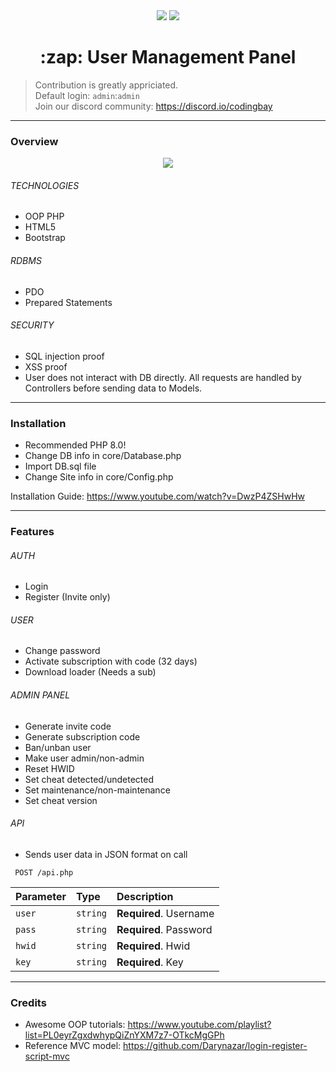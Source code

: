 <div align="center">
	<img src="https://img.shields.io/github/stars/znixbtw/php-panel-v2?style=for-the-badge&logo=appveyor" />
	<img src="https://img.shields.io/github/forks/znixbtw/php-panel-v2?style=for-the-badge&logo=appveyor" />
	<h1>:zap: User Management Panel</h1>
</div>

> Contribution is greatly appriciated. <br />
> Default login: `admin`:`admin` <br />
> Join our discord community: https://discord.io/codingbay

---

### Overview
<p align="center">
  <img src="https://i.imgur.com/VB2ial8.png" />
</p>

###### TECHNOLOGIES
* OOP PHP
* HTML5
* Bootstrap
###### RDBMS
* PDO
* Prepared Statements
###### SECURITY
* SQL injection proof
* XSS proof
* User does not interact with DB directly. All requests are handled by Controllers before sending data to Models.

---

### Installation 
* Recommended PHP 8.0!
* Change DB info in core/Database.php <br>
* Import DB.sql file <br>
* Change Site info in core/Config.php

Installation Guide: https://www.youtube.com/watch?v=DwzP4ZSHwHw

---

### Features
###### AUTH
* Login
* Register (Invite only)
###### USER
* Change password
* Activate subscription with code (32 days)
* Download loader (Needs a sub)
###### ADMIN PANEL
* Generate invite code
* Generate subscription code
* Ban/unban user
* Make user admin/non-admin
* Reset HWID
* Set cheat detected/undetected
* Set maintenance/non-maintenance
* Set cheat version
###### API
* Sends user data in JSON format on call
```
 POST /api.php
```
| Parameter | Type     | Description                         |
| :-------- | :------- | :---------------------------------- |
| `user`    | `string` | **Required**. Username              |
| `pass`    | `string` | **Required**. Password              |
| `hwid`    | `string` | **Required**. Hwid                  |
| `key`     | `string`  | **Required**. Key                    |
---

### Credits
* Awesome OOP tutorials: https://www.youtube.com/playlist?list=PL0eyrZgxdwhypQiZnYXM7z7-OTkcMgGPh
* Reference MVC model: https://github.com/Darynazar/login-register-script-mvc

